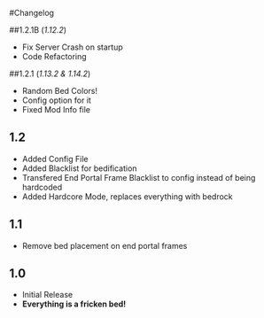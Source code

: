 #Changelog     

##1.2.1B (_1.12.2_)
- Fix Server Crash on startup
- Code Refactoring 

##1.2.1 (_1.13.2 & 1.14.2_)     
- Random Bed Colors!
- Config option for it
- Fixed Mod Info file

1.2    
---
- Added Config File      
- Added Blacklist for bedification   
- Transfered End Portal Frame Blacklist to config instead of being hardcoded
- Added Hardcore Mode, replaces everything with bedrock      

1.1
---
- Remove bed placement on end portal frames      

1.0
---
- Initial Release
- **Everything is a fricken bed!**      
